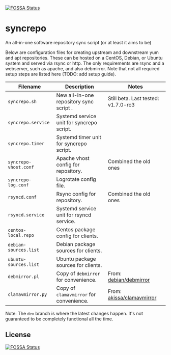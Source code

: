 [![FOSSA Status](https://app.fossa.com/api/projects/git%2Bgithub.com%2FAfroThundr3007730%2Fsyncrepo.svg?type=shield)](https://app.fossa.com/projects/git%2Bgithub.com%2FAfroThundr3007730%2Fsyncrepo?ref=badge_shield)

syncrepo
========

An all-in-one software repository sync script (or at least it aims to be)

Below are configuration files for creating upstream and downstream yum and apt repositories.
These can be hosted on a CentOS, Debian, or Ubuntu system and served via rsync or http.
The only requirements are rsync and a webserver, such as apache, and also debmirror.
Note that not all required setup steps are listed here (TODO: add setup guide).

Filename               | Description                                 | Notes
---                    | ---                                         | ---
`syncrepo.sh`          | New all-in-one repository sync script     . | Still beta. Last tested: v1.7.0-rc3
`syncrepo.service`     | Systemd service unit for syncrepo script.   |
`syncrepo.timer`       | Systemd timer unit for syncrepo script.     |
`syncrepo-vhost.conf`  | Apache vhost config for repository.         | Combined the old ones
`syncrepo-log.conf`    | Logrotate config file.                      |
`rsyncd.conf`          | Rsync config for repository.                | Combined the old ones
`rsyncd.service`       | Systemd service unit for rsyncd service.    |
`centos-local.repo`    | Centos package config for clients.          |
`debian-sources.list`  | Debian package sources for clients.         |
`ubuntu-sources.list`  | Ubuntu package sources for clients.         |
`debmirror.pl`         | Copy of `debmirror` for convenience.        | From: [debian/debmirror](https://salsa.debian.org/debian/debmirror)
`clamavmirror.py`      | Copy of `clamavmirror` for convenience.     | From: [akissa/clamavmirror](https://github.com/akissa/clamavmirror)

Note: The `dev` branch is where the latest changes happen.
It's not guaranteed to be completely functional all the time.

## License
[![FOSSA Status](https://app.fossa.com/api/projects/git%2Bgithub.com%2FAfroThundr3007730%2Fsyncrepo.svg?type=large)](https://app.fossa.com/projects/git%2Bgithub.com%2FAfroThundr3007730%2Fsyncrepo?ref=badge_large)